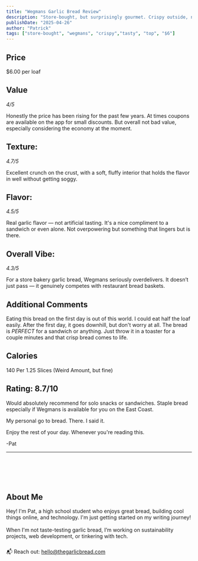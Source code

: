 ```yaml
---
title: "Wegmans Garlic Bread Review"
description: "Store-bought, but surprisingly gourmet. Crispy outside, nice garlic taste inside."
publishDate: "2025-04-26"
author: "Patrick"
tags: ["store-bought", "wegmans", "crispy","tasty", "top", "$6"]
---
```

## Price
$6.00 per loaf

## Value 
*4/5*

Honestly the price has been rising for the past few years. At times coupons are available on the app for small discounts. But overall not bad value, especially considering the economy at the moment.

## Texture: 
*4.7/5*

Excellent crunch on the crust, with a soft, fluffy interior that holds the flavor in well without getting soggy.   
## Flavor: 
*4.5/5*

Real garlic flavor — not artificial tasting. It's a nice compliment to a sandwich or even alone. Not overpowering but something that lingers but is there.
## Overall Vibe:
*4.3/5*

For a store bakery garlic bread, Wegmans seriously overdelivers. It doesn’t just pass — it genuinely competes with restaurant bread baskets.
## Additional Comments
Eating this bread on the first day is out of this world. I could eat half the loaf easily. After the first day, it goes downhill, but don't worry at all. The bread is *PERFECT* for a sandwich or anything. Just throw it in a toaster for a couple minutes and that crisp bread comes to life.
## Calories
140 Per 1.25 Slices (Weird Amount, but fine)

## Rating: 8.7/10

Would absolutely recommend for solo snacks or sandwiches. Staple bread especially if Wegmans is available for you on the East Coast. 

My personal go to bread. There. I said it.

Enjoy the rest of your day. Whenever you're reading this.

-Pat
<hr/>
<section id="about" style="margin-top: 3rem; padding-top: 2rem;">
  <h2>About Me</h2>
  <p>Hey! 
  I'm Pat, a high school student who enjoys great bread, building cool things online, and technology. I'm just getting started on my writing journey! 
  <br><br>
  When I'm not taste-testing garlic bread, I’m working on sustainability projects, web development, or tinkering with tech.</p>
  <p style="margin-top: 1.5rem;">
    📬 Reach out: <a href="mailto:hello@thegarlicbread.com">hello@thegarlicbread.com</a>
  </p>
</section>
